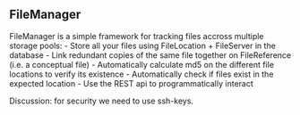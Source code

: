 FileManager
----------------------------------------------

FileManager is a simple framework for tracking files accross multiple storage pools:
	- Store all your files using FileLocation + FileServer in the database
	- Link redundant copies of the same file together on FileReference (i.e. a conceptual file)
	- Automatically calculate md5 on the different file locations to verify its existence
	- Automatically check if files exist in the expected location
	- Use the REST api to programmatically interact
	
Discussion: for security we need to use ssh-keys.
